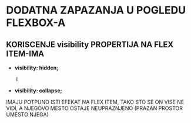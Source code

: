 # DODATNA ZAPAZANJA U POGLEDU FLEXBOX-A

## KORISCENJE visibility PROPERTIJA NA FLEX ITEM-IMA

- **visibility: hidden;**

&nbsp;&nbsp;&nbsp;&nbsp;&nbsp;&nbsp; I

- **visibility: collapse;**

IMAJU POTPUNO ISTI EFEKAT NA FLEX ITEM, TAKO STO SE ON VISE NE VIDI, A NJEGOVO MESTO OSTAJE NEUPRAZNJENO (PRAZAN PROSTOR UMESTO NJEGA)
